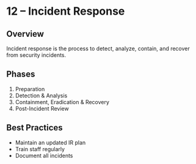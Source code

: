 # 12 – Incident Response

## Overview
Incident response is the process to detect, analyze, contain, and recover from security incidents.

## Phases
1. Preparation
2. Detection & Analysis
3. Containment, Eradication & Recovery
4. Post-Incident Review

## Best Practices
- Maintain an updated IR plan
- Train staff regularly
- Document all incidents
